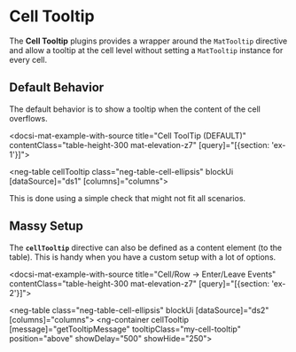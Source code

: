 # Cell Tooltip

The **Cell Tooltip** plugins provides a wrapper around the `MatTooltip` directive and allow a tooltip at the cell level without
setting a `MatTooltip` instance for every cell.

## Default Behavior

The default behavior is to show a tooltip when the content of the cell overflows.

<docsi-mat-example-with-source title="Cell ToolTip (DEFAULT)" contentClass="table-height-300 mat-elevation-z7" [query]="[{section: 'ex-1'}]">
  <!--@neg-example:ex-1-->
  <neg-table cellTooltip class="neg-table-cell-ellipsis"
            blockUi [dataSource]="ds1" [columns]="columns"></neg-table>
  <!--@neg-example:ex-1-->
</docsi-mat-example-with-source>

This is done using a simple check that might not fit all scenarios.

## Massy Setup

The **`cellTooltip`** directive can also be defined as a content element (to the table).
This is handy when you have a custom setup with a lot of options.

<docsi-mat-example-with-source title="Cell/Row -> Enter/Leave Events" contentClass="table-height-300 mat-elevation-z7" [query]="[{section: 'ex-2'}]">
  <!--@neg-example:ex-2-->
  <neg-table class="neg-table-cell-ellipsis" blockUi [dataSource]="ds2" [columns]="columns">
    <ng-container cellTooltip
                  [message]="getTooltipMessage"
                  tooltipClass="my-cell-tooltip"
                  position="above"
                  showDelay="500"
                  showHide="250"></ng-container>
  </neg-table>
  <!--@neg-example:ex-2-->
</docsi-mat-example-with-source>
